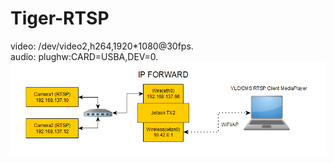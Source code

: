 # Tiger-RTSP
video: /dev/video2,h264,1920*1080@30fps.   
audio: plughw:CARD=USBA,DEV=0.   
![summary](https://github.com/ShellAlbert/Tiger-RTSP/blob/master/document/summary.png)   


